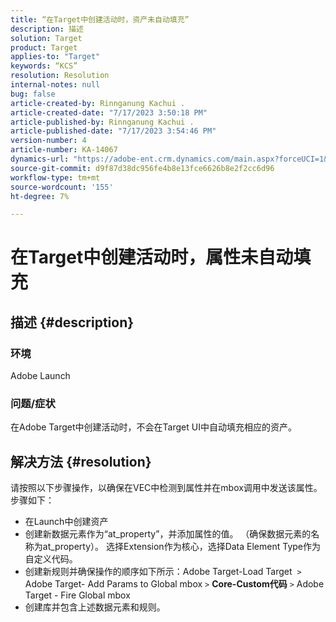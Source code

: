 ```yaml
---
title: “在Target中创建活动时，资产未自动填充”
description: 描述
solution: Target
product: Target
applies-to: "Target"
keywords: “KCS”
resolution: Resolution
internal-notes: null
bug: false
article-created-by: Rinnganung Kachui .
article-created-date: "7/17/2023 3:50:18 PM"
article-published-by: Rinnganung Kachui .
article-published-date: "7/17/2023 3:54:46 PM"
version-number: 4
article-number: KA-14067
dynamics-url: "https://adobe-ent.crm.dynamics.com/main.aspx?forceUCI=1&pagetype=entityrecord&etn=knowledgearticle&id=342d78a0-b924-ee11-9cbd-6045bd006b4b"
source-git-commit: d9f87d38dc956fe4b8e13fce6626b8e2f2cc6d96
workflow-type: tm+mt
source-wordcount: '155'
ht-degree: 7%

---
```


# 在Target中创建活动时，属性未自动填充

## 描述 {#description}




### 环境



Adobe Launch



### 问题/症状



在Adobe Target中创建活动时，不会在Target UI中自动填充相应的资产。


## 解决方法 {#resolution}


请按照以下步骤操作，以确保在VEC中检测到属性并在mbox调用中发送该属性。 步骤如下：

- 在Launch中创建资产
- 创建新数据元素作为“at_property”，并添加属性的值。 （确保数据元素的名称为at_property）。 选择Extension作为核心，选择Data Element Type作为自定义代码。
- 创建新规则并确保操作的顺序如下所示：Adobe Target-Load Target  `>`   Adobe Target- Add Params to Global mbox `>`  <b>Core-Custom代码</b> `>`  Adobe Target - Fire Global mbox
- 创建库并包含上述数据元素和规则。



